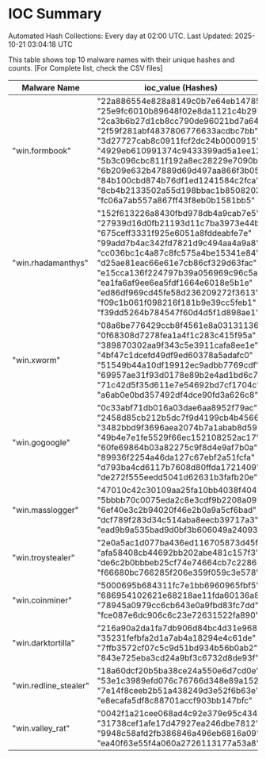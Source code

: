 # IOC Summary

Automated Hash Collections: Every day at 02:00 UTC. Last Updated: 2025-10-21 03:04:18 UTC

This table shows top 10 malware names with their unique hashes and counts. [For Complete list, check the CSV files]

| Malware Name | ioc_value (Hashes) | Count |
|--------------|--------------------|-------|
|  "win.formbook" |  "22a886554e828a8149c0b7e64eb14785"<br> "25e9fc6010b89648f02e8da1121c4b29"<br> "2ca3b6b27d1cb8cc790de96021bd7a64"<br> "2f59f281abf4837806776633acdbc7bb"<br> "3d27727cab8c0911fcf2dc24b0000915"<br> "4929eb610991374c9433399ad5a1ee12"<br> "5b3c096cbc811f192a8ec28229e7090b"<br> "6b209e632b47889d69d497aa866f3b05"<br> "84b100cbd874b76df1ed1241584c2fca"<br> "8cb4b2133502a55d198bbac1b8508203"<br> "fc06a7ab557a867ff43f8eb0b1581bb5" | 11 |
|  "win.rhadamanthys" |  "152f613226a8430fbd978db4a9cab7e5"<br> "27939d16d0fb21193d11c7ba3973e44b"<br> "675ceff3331f925e6051a8fddeabfe7e"<br> "99add7b4ac342fd7821d9c494aa4a9a8"<br> "cc036bc1c4a87c8fc575a4be15341e84"<br> "d25ae81eac66e61e7cb86cf329d63fac"<br> "e15cca136f224797b39a056969c96c5a"<br> "ea1fa6af9ee6ea5fdf1664e6018e5b1e"<br> "ed86df969cd45fe58d236209272f3613"<br> "f09c1b061f098216f181b9e39cc5feb1"<br> "f39dd5264b784547f60d4d5f1d898ae1" | 11 |
|  "win.xworm" |  "08a6be776429ccb8f4561e8a03131136"<br> "0f68308d7278fea1a4f1c283c415f95a"<br> "389870302aa9f343c5e3911cafa8ee1e"<br> "4bf47c1dcefd49df9ed60378a5adafc0"<br> "51549b44a10df19912ec9adbb7769cdf"<br> "69957ae31f93d0178e89b2e4ad1bd6c7"<br> "71c42d5f35d611e7e54692bd7cf1704c"<br> "a6ab0e0bd357492df4dce90fd3a626c8" | 8 |
|  "win.gogoogle" |  "0c33abf71db016a03dae6aa8952f79ac"<br> "2458d85cb212b5dc7f9d4199cb4b4566"<br> "3482bbd9f3696aea2074b7a1abab8d59"<br> "49b4e7e1fe5529f66ec152108252ac17"<br> "60fe69864b03a82275c9f8d4e9af7b0a"<br> "89936f2254a46da127c67ebf2a51fcfa"<br> "d793ba4cd6117b7608d80ffda1721409"<br> "de272f555eedd5041d62631b3fafb20e" | 8 |
|  "win.masslogger" |  "47010c42c30109aa25fa10bb4038f404"<br> "5bbbb70c0075eda2c8e3cdf9b2208a09"<br> "6ef40e3c2b94020f46e2b0a9a5cf6bad"<br> "dcf789f283d34c514aba8eecb39717a3"<br> "ead9b9a535bad9d0bf3b606049a24093" | 5 |
|  "win.troystealer" |  "2e0a5ac1d077ba436ed116705873d45f"<br> "afa58408cb44692bb202abe481c157f3"<br> "de6c2b0bbbeb25cf74e74664cb7c2286"<br> "f66680bc766285f206e359f059c3e578" | 4 |
|  "win.coinminer" |  "5000695b684311fc7e1bb6960965fbf5"<br> "686954102621e68218ae11fda60136a8"<br> "78945a0979cc6cb643e0a9fbd83fc7dd"<br> "fce087e6dc906c6c23e72631522fa890" | 4 |
|  "win.darktortilla" |  "216a90a2da1fa7db906d84bc4d31e968"<br> "35231fefbfa2d1a7ab4a18294e4c61de"<br> "7ffb3572cf07c5c9d51bd934b56b0ab2"<br> "843e725eba3cd24a9bf3c6732d8de93f" | 4 |
|  "win.redline_stealer" |  "18a60dcf20b5ba38ce24a550e6d7cd0e"<br> "53e1c3989efd076c76766d348e89a152"<br> "7e14f8ceeb2b51a438249d3e52f6b63e"<br> "e8ecafa5df8c88701accf903bb147bfc" | 4 |
|  "win.valley_rat" |  "0042f1a21cee068ad4c92e379e95c434"<br> "31738cef1afe17d47927ea246dbe7812"<br> "9948c58afd2fb386846a496eb6816a09"<br> "ea40f63e55f4a060a2726113177a53a8" | 4 |